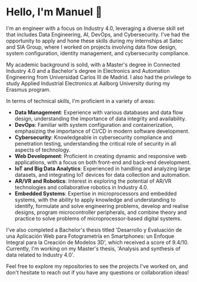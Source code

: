 # Hello, I'm Manuel 👋

I'm an engineer with a focus on Industry 4.0, leveraging a diverse skill set that includes Data Engineering, AI, DevOps, and Cybersecurity. I've had the opportunity to apply and hone these skills during my internships at Satec and SIA Group, where I worked on projects involving data flow design, system configuration, identity management, and cybersecurity compliance.

My academic background is solid, with a Master's degree in Connected Industry 4.0 and a Bachelor's degree in Electronics and Automation Engineering from Universidad Carlos III de Madrid. I also had the privilege to study Applied Industrial Electronics at Aalborg University during my Erasmus program.

In terms of technical skills, I'm proficient in a variety of areas:

- **Data Management**: Experience with various databases and data flow design, understanding the importance of data integrity and availability.
- **DevOps**: Familiar with system configuration and containerization, emphasizing the importance of CI/CD in modern software development.
- **Cybersecurity**: Knowledgeable in cybersecurity compliance and penetration testing, understanding the critical role of security in all aspects of technology.
- **Web Development**: Proficient in creating dynamic and responsive web applications, with a focus on both front-end and back-end development.
- **IoT and Big Data Analytics**: Experienced in handling and analyzing large datasets, and integrating IoT devices for data collection and automation.
- **AR/VR and Robotics**: Interest in exploring the potential of AR/VR technologies and collaborative robotics in Industry 4.0.
- **Embedded Systems**: Expertise in microprocessors and embedded systems, with the ability to apply knowledge and understanding to identify, formulate and solve engineering problems, develop and realise designs, program microcontroller peripherals, and combine theory and practice to solve problems of microprocessor-based digital systems.

I've also completed a Bachelor's thesis titled 'Desarrollo y Evaluación de una Aplicación Web para Fotogrametría en Smartphones: un Enfoque Integral para la Creación de Modelos 3D', which received a score of 9.4/10. Currently, I'm working on my Master's thesis, 'Analysis and synthesis of data related to Industry 4.0'.

Feel free to explore my repositories to see the projects I've worked on, and don't hesitate to reach out if you have any questions or collaboration ideas!
<!---
ManuVS99/ManuVS99 is a ✨ special ✨ repository because its `README.md` (this file) appears on your GitHub profile.
You can click the Preview link to take a look at your changes.
--->
